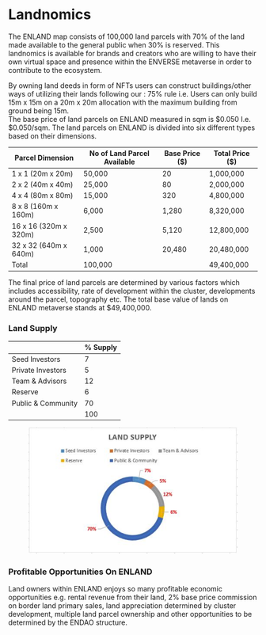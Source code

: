 # Landnomics

The ENLAND map consists of 100,000 land parcels with 70% of the land made available to the general public when 30% is reserved. This landnomics is available for brands and creators who are willing to have their own virtual space and presence within the ENVERSE metaverse in order to contribute to the ecosystem.

By owning land deeds in form of NFTs users can construct buildings/other ways of utilizing their lands following our : 75% rule i.e. Users can only build 15m x 15m on a 20m x 20m allocation with the maximum building from ground being 15m.\
The base price of land parcels on ENLAND measured in sqm is $0.050 I.e. $0.050/sqm. The land parcels on ENLAND is divided into six different types based on their dimensions.

| Parcel Dimension      | No of Land Parcel Available | Base Price ($) | Total Price ($) |
| --------------------- | --------------------------- | -------------- | --------------- |
| 1 x 1 (20m x 20m)     | 50,000                      | 20             | 1,000,000       |
| 2 x 2 (40m x 40m)     | 25,000                      | 80             | 2,000,000       |
| 4 x 4 (80m x 80m)     | 15,000                      | 320            | 4,800,000       |
| 8 x 8 (160m x 160m)   | 6,000                       | 1,280          | 8,320,000       |
| 16 x 16 (320m x 320m) | 2,500                       | 5,120          | 12,800,000      |
| 32 x 32 (640m x 640m) | 1,000                       | 20,480         | 20,480,000      |
| Total                 | 100,000                     |                | 49,400,000      |

The final price of land parcels are determined by various factors which includes accessibility, rate of development within the cluster, developments around the parcel, topography etc. The total base value of lands on ENLAND metaverse stands at $49,400,000.

### Land Supply

|                    | % Supply |
| ------------------ | -------- |
| Seed Investors     | 7        |
| Private Investors  | 5        |
| Team & Advisors    | 12       |
| Reserve            | 6        |
| Public & Community | 70       |
|                    | 100      |

<figure><img src="../../.gitbook/assets/Land supply.JPG" alt=""><figcaption></figcaption></figure>

### Profitable Opportunities On ENLAND

Land owners within ENLAND enjoys so many profitable economic opportunities e.g. rental revenue from their land, 2% base price commission on border land primary sales, land appreciation determined by cluster development, multiple land parcel ownership and other opportunities to be determined by the ENDAO structure.
